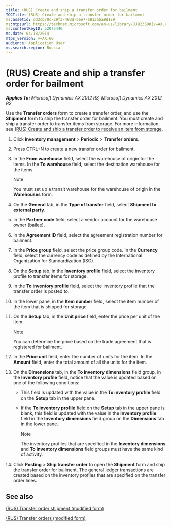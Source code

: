 ```yaml
---
title: (RUS) Create and ship a transfer order for bailment
TOCTitle: (RUS) Create and ship a transfer order for bailment
ms:assetid: dd3cb70c-29f3-493d-bee7-a813aba9d129
ms:mtpsurl: https://technet.microsoft.com/en-us/library/JJ923598(v=AX.60)
ms:contentKeyID: 52075440
ms.date: 04/18/2014
mtps_version: v=AX.60
audience: Application User
ms.search.region: Russia
---
```


# (RUS) Create and ship a transfer order for bailment 


_**Applies To:** Microsoft Dynamics AX 2012 R3, Microsoft Dynamics AX 2012 R2_

Use the **Transfer orders** form to create a transfer order, and use the **Shipment** form to ship the transfer order for bailment. You must create and ship a transfer order to transfer items from storage. For more information, see [(RUS) Create and ship a transfer order to receive an item from storage](rus-create-and-ship-a-transfer-order-to-receive-an-item-from-storage.md).

1.  Click **Inventory management** \> **Periodic** \> **Transfer orders**.

2.  Press CTRL+N to create a new transfer order for bailment.

3.  In the **From warehouse** field, select the warehouse of origin for the items. In the **To warehouse** field, select the destination warehouse for the items.
    

    > [!NOTE]
    > <P>You must set up a transit warehouse for the warehouse of origin in the <STRONG>Warehouses</STRONG> form.</P>



4.  On the **General** tab, in the **Type of transfer** field, select **Shipment to external party**.

5.  In the **Partner code** field, select a vendor account for the warehouse owner (bailee).

6.  In the **Agreement ID** field, select the agreement registration number for bailment.

7.  In the **Price group** field, select the price group code. In the **Currency** field, select the currency code as defined by the International Organization for Standardization (ISO).

8.  On the **Setup** tab, in the **Inventory profile** field, select the inventory profile to transfer items for storage.

9.  In the **To inventory profile** field, select the inventory profile that the transfer order is posted to.

10. In the lower pane, in the **Item number** field, select the item number of the item that is shipped for storage.

11. On the **Setup** tab, in the **Unit price** field, enter the price per unit of the item.
    

    > [!NOTE]
    > <P>You can determine the price based on the trade agreement that is registered for bailment.</P>



12. In the **Price unit** field, enter the number of units for the item. In the **Amount** field, enter the total amount of all the units for the item.

13. On the **Dimensions** tab, in the **To inventory dimensions** field group, in the **Inventory profile** field, notice that the value is updated based on one of the following conditions:
    
      - This field is updated with the value in the **To inventory profile** field on the **Setup** tab in the upper pane.
    
      - If the **To inventory profile** field on the **Setup** tab in the upper pane is blank, this field is updated with the value in the **Inventory profile** field in the **Inventory dimensions** field group on the **Dimensions** tab in the lower pane.
        

        > [!NOTE]
        > <P>The inventory profiles that are specified in the <STRONG>Inventory dimensions</STRONG> and <STRONG>To inventory dimensions</STRONG> field groups must have the same kind of activity.</P>



14. Click **Posting** \> **Ship transfer order** to open the **Shipment** form and ship the transfer order for bailment. The general ledger transactions are created based on the inventory profiles that are specified on the transfer order lines.

## See also

[(RUS) Transfer order shipment (modified form)](https://technet.microsoft.com/en-us/library/jj733191\(v=ax.60\))

[(RUS) Transfer orders (modified form)](https://technet.microsoft.com/en-us/library/jj733409\(v=ax.60\))

  


